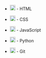 - <p align="left"><img src="https://cdn.jsdelivr.net/gh/devicons/devicon/icons/html5/html5-original.svg" alt="HTML" width="18" height="18"/> - HTML </p>
- <p align="left"><img src="https://cdn.jsdelivr.net/gh/devicons/devicon/icons/css3/css3-original.svg" alt="CSS" width="18" height="18"/> - CSS </p>
- <p align="left"><img src="https://cdn.jsdelivr.net/gh/devicons/devicon/icons/javascript/javascript-original.svg" alt="JavaScript" width="18" height="18"/> - JavaScript</p>
- <p align="left"><img src="https://cdn.jsdelivr.net/gh/devicons/devicon/icons/python/python-original.svg" alt="Python" width="18" height="18"/> - Python </p>
- <p align="left"><img src="https://cdn.jsdelivr.net/gh/devicons/devicon/icons/git/git-original.svg" alt="Git" width="18" height="18"/> - Git </p>
